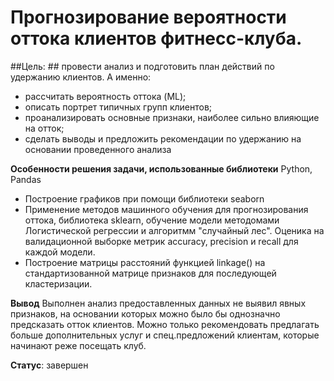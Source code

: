 # Прогнозирование вероятности оттока клиентов фитнесс-клуба.

##Цель: ##
провести анализ и подготовить план действий по удержанию клиентов.
А именно:
-	рассчитать вероятность оттока (ML);
-	описать портрет типичных групп клиентов;
-	проанализировать основные признаки, наиболее сильно влияющие на отток;
-	сделать выводы и предложить рекомендации по удержанию на основании проведенного анализа


**Особенности решения задачи, использованные библиотеки**
Python, Pandas
- Построение графиков при помощи библиотеки seaborn
- Применение методов машинного обучения для прогнозирования оттока, библиотека sklearn, обучение модели методомами Логистической регрессии и алгоритмм "случайный лес". Оценика на валидационной выборке метрик accuracy, precision и recall для каждой модели.
- Построение матрицы расстояний функцией linkage() на стандартизованной матрице признаков для последующей кластеризации.

**Вывод**
Выполнен анализ предоставленных данных не выявил явных признаков, на основании которых можно было бы однозначно предсказать отток клиентов. Можно только рекомендовать предлагать больше дополнительных услуг и спец.предложений клиентам, которые начинают реже посещать клуб.

**Статус**: завершен
